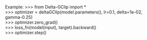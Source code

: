 Example:
        >>> from Delta-GClip import * <br/>
        >>> optimizer = deltaGClip(model.parameters(), lr=0.1, delta=1e-02, gamma-0.25) <br/>
        >>> optimizer.zero_grad() <br/>
        >>> loss_fn(model(input), target).backward() <br/>
        >>> optimizer.step()<br/>
